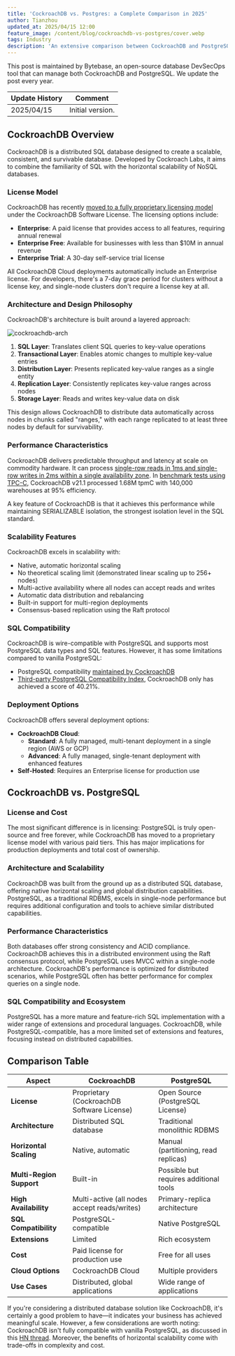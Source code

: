 ```yaml
---
title: 'CockroachDB vs. Postgres: a Complete Comparison in 2025'
author: Tianzhou
updated_at: 2025/04/15 12:00
feature_image: /content/blog/cockroachdb-vs-postgres/cover.webp
tags: Industry
description: 'An extensive comparison between CockroachDB and PostgreSQL on license, architecture, performance, scalability, compatibility, deployment options.'
---
```


<HintBlock type="info">

This post is maintained by Bytebase, an open-source database DevSecOps tool that can manage both CockroachDB and PostgreSQL. We update the post every year.

</HintBlock>

| Update History | Comment          |
| -------------- | ---------------- |
| 2025/04/15     | Initial version. |

## CockroachDB Overview

CockroachDB is a distributed SQL database designed to create a scalable, consistent, and survivable database. Developed by Cockroach Labs, it aims to combine the familiarity of SQL with the horizontal scalability of NoSQL databases.

### License Model

CockroachDB has recently [moved to a fully proprietary licensing model](https://www.cockroachlabs.com/enterprise-license-update/) under the CockroachDB Software License. The licensing options include:

- **Enterprise**: A paid license that provides access to all features, requiring annual renewal
- **Enterprise Free**: Available for businesses with less than $10M in annual revenue
- **Enterprise Trial**: A 30-day self-service trial license

All CockroachDB Cloud deployments automatically include an Enterprise license. For developers, there's a 7-day grace period for clusters without a license key, and single-node clusters don't require a license key at all.

### Architecture and Design Philosophy

CockroachDB's architecture is built around a layered approach:

![cockroachdb-arch](/content/blog/tidb-vs-cockroachdb/cockroach-arch.webp)

1. **SQL Layer**: Translates client SQL queries to key-value operations
2. **Transactional Layer**: Enables atomic changes to multiple key-value entries
3. **Distribution Layer**: Presents replicated key-value ranges as a single entity
4. **Replication Layer**: Consistently replicates key-value ranges across nodes
5. **Storage Layer**: Reads and writes key-value data on disk

This design allows CockroachDB to distribute data automatically across nodes in chunks called "ranges," with each range replicated to at least three nodes by default for survivability.

### Performance Characteristics

CockroachDB delivers predictable throughput and latency at scale on commodity hardware. It can process [single-row reads in 1ms and single-row writes in 2ms within a single availability zone](https://www.cockroachlabs.com/docs/stable/frequently-asked-questions#when-is-cockroachdb-a-good-choice). In [benchmark tests using TPC-C](https://www.cockroachlabs.com/docs/stable/performance), CockroachDB v21.1 processed 1.68M tpmC with 140,000 warehouses at 95% efficiency.

A key feature of CockroachDB is that it achieves this performance while maintaining SERIALIZABLE isolation, the strongest isolation level in the SQL standard.

### Scalability Features

CockroachDB excels in scalability with:

- Native, automatic horizontal scaling
- No theoretical scaling limit (demonstrated linear scaling up to 256+ nodes)
- Multi-active availability where all nodes can accept reads and writes
- Automatic data distribution and rebalancing
- Built-in support for multi-region deployments
- Consensus-based replication using the Raft protocol

### SQL Compatibility

CockroachDB is wire-compatible with PostgreSQL and supports most PostgreSQL data types and SQL features. However, it has some limitations compared to vanilla PostgreSQL:

- PostgreSQL compatibility [maintained by CockroachDB](https://www.cockroachlabs.com/docs/stable/postgresql-compatibility)
- [Third-party PostgreSQL Compatibility Index](https://github.com/secp256k1-sha256/postgres-compatibility-index), CockroachDB only has achieved a score of 40.21%.

### Deployment Options

CockroachDB offers several deployment options:

- **CockroachDB Cloud**:
  - **Standard**: A fully managed, multi-tenant deployment in a single region (AWS or GCP)
  - **Advanced**: A fully managed, single-tenant deployment with enhanced features
- **Self-Hosted**: Requires an Enterprise license for production use

## CockroachDB vs. PostgreSQL

### License and Cost

The most significant difference is in licensing: PostgreSQL is truly open-source and free forever, while CockroachDB has moved to a proprietary license model with various paid tiers. This has major implications for production deployments and total cost of ownership.

### Architecture and Scalability

CockroachDB was built from the ground up as a distributed SQL database, offering native horizontal scaling and global distribution capabilities. PostgreSQL, as a traditional RDBMS, excels in single-node performance but requires additional configuration and tools to achieve similar distributed capabilities.

### Performance Characteristics

Both databases offer strong consistency and ACID compliance. CockroachDB achieves this in a distributed environment using the Raft consensus protocol, while PostgreSQL uses MVCC within a single-node architecture. CockroachDB's performance is optimized for distributed scenarios, while PostgreSQL often has better performance for complex queries on a single node.

### SQL Compatibility and Ecosystem

PostgreSQL has a more mature and feature-rich SQL implementation with a wider range of extensions and procedural languages. CockroachDB, while PostgreSQL-compatible, has a more limited set of extensions and features, focusing instead on distributed capabilities.

## Comparison Table

| Aspect                   | CockroachDB                                  | PostgreSQL                             |
| ------------------------ | -------------------------------------------- | -------------------------------------- |
| **License**              | Proprietary (CockroachDB Software License)   | Open Source (PostgreSQL License)       |
| **Architecture**         | Distributed SQL database                     | Traditional monolithic RDBMS           |
| **Horizontal Scaling**   | Native, automatic                            | Manual (partitioning, read replicas)   |
| **Multi-Region Support** | Built-in                                     | Possible but requires additional tools |
| **High Availability**    | Multi-active (all nodes accept reads/writes) | Primary-replica architecture           |
| **SQL Compatibility**    | PostgreSQL-compatible                        | Native PostgreSQL                      |
| **Extensions**           | Limited                                      | Rich ecosystem                         |
| **Cost**                 | Paid license for production use              | Free for all uses                      |
| **Cloud Options**        | CockroachDB Cloud                            | Multiple providers                     |
| **Use Cases**            | Distributed, global applications             | Wide range of applications             |

If you're considering a distributed database solution like CockroachDB, it's certainly a good problem to have—it indicates your business has achieved meaningful scale. However, a few considerations are worth noting: CockroachDB isn't fully compatible with vanilla PostgreSQL, as discussed in this [HN thread](https://news.ycombinator.com/item?id=25439878). Moreover, the benefits of horizontal scalability come with trade-offs in complexity and cost.
